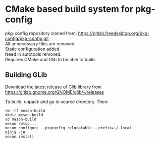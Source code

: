# CMake based build system for pkg-config

pkg-config repository cloned from: https://gitlab.freedesktop.org/pkg-config/pkg-config.git  
All unnecessary files are removed.  
Static configuration added.  
Need in autotools removed.  
Requires CMake and Glib to be able to build.


## Building GLib

Download the latest release of Glib library from https://gitlab.gnome.org/GNOME/glib/-/releases

To build, unpack and go to source directory. Then:
```shell
rm -rf meson-build
mkdir meson-build
cd meson-build
meson setup ..
meson configure --pkgconfig.relocatable --prefix=~/.local
ninja -j8
meson install
```